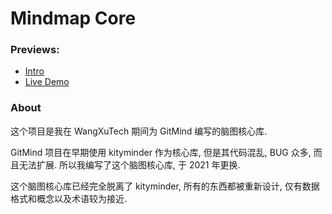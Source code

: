 # Mindmap Core



### Previews:

- [Intro](https://purhya.github.io/mindmap-preview/?id=intro)
- [Live Demo](https://purhya.github.io/mindmap-preview/)



### About

这个项目是我在 WangXuTech 期间为 GitMind 编写的脑图核心库.

GitMind 项目在早期使用 kityminder 作为核心库, 但是其代码混乱, BUG 众多, 而且无法扩展. 所以我编写了这个脑图核心库, 于 2021 年更换.

这个脑图核心库已经完全脱离了 kityminder, 所有的东西都被重新设计, 仅有数据格式和概念以及术语较为接近.
